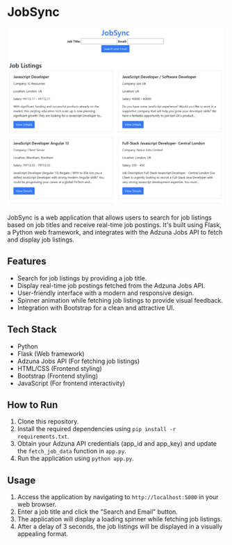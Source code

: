 # JobSync

<img src='./JobSync.png'>

JobSync is a web application that allows users to search for job listings based on job titles and receive real-time job postings. It's built using Flask, a Python web framework, and integrates with the Adzuna Jobs API to fetch and display job listings.

## Features

- Search for job listings by providing a job title.
- Display real-time job postings fetched from the Adzuna Jobs API.
- User-friendly interface with a modern and responsive design.
- Spinner animation while fetching job listings to provide visual feedback.
- Integration with Bootstrap for a clean and attractive UI.

## Tech Stack

- Python
- Flask (Web framework)
- Adzuna Jobs API (For fetching job listings)
- HTML/CSS (Frontend styling)
- Bootstrap (Frontend styling)
- JavaScript (For frontend interactivity)

## How to Run

1. Clone this repository.
2. Install the required dependencies using `pip install -r requirements.txt`.
3. Obtain your Adzuna API credentials (app_id and app_key) and update the `fetch_job_data` function in `app.py`.
4. Run the application using `python app.py`.

## Usage

1. Access the application by navigating to `http://localhost:5000` in your web browser.
2. Enter a job title and click the "Search and Email" button.
3. The application will display a loading spinner while fetching job listings.
4. After a delay of 3 seconds, the job listings will be displayed in a visually appealing format.



